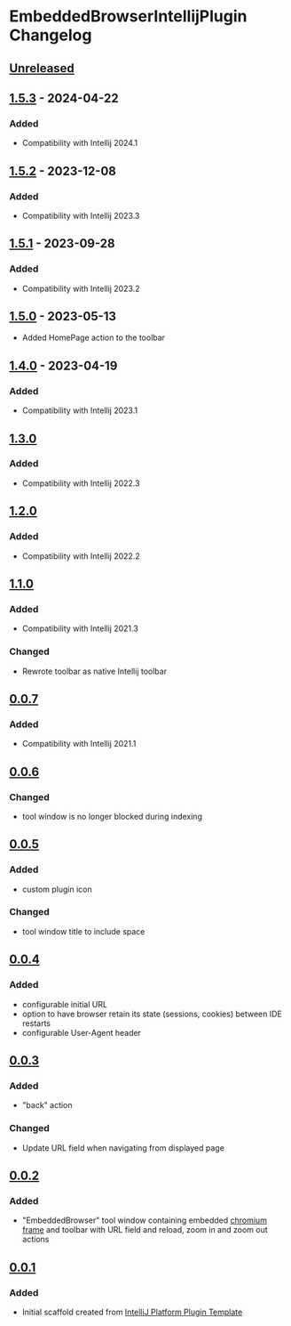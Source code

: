 <!-- Keep a Changelog guide -> https://keepachangelog.com -->

# EmbeddedBrowserIntellijPlugin Changelog

## [Unreleased]

## [1.5.3] - 2024-04-22

### Added

- Compatibility with Intellij 2024.1

## [1.5.2] - 2023-12-08

### Added

- Compatibility with Intellij 2023.3

## [1.5.1] - 2023-09-28

### Added

- Compatibility with Intellij 2023.2

## [1.5.0] - 2023-05-13

- Added HomePage action to the toolbar

## [1.4.0] - 2023-04-19

### Added

- Compatibility with Intellij 2023.1

## [1.3.0]

### Added

- Compatibility with Intellij 2022.3

## [1.2.0]

### Added

- Compatibility with Intellij 2022.2

## [1.1.0]

### Added

- Compatibility with Intellij 2021.3

### Changed

- Rewrote toolbar as native Intellij toolbar

## [0.0.7]

### Added

- Compatibility with Intellij 2021.1

## [0.0.6]

### Changed

- tool window is no longer blocked during indexing

## [0.0.5]

### Added

- custom plugin icon

### Changed

- tool window title to include space

## [0.0.4]

### Added

- configurable initial URL
- option to have browser retain its state (sessions, cookies) between IDE restarts
- configurable User-Agent header

## [0.0.3]

### Added

- "back" action

### Changed

- Update URL field when navigating from displayed page

## [0.0.2]

### Added

- "EmbeddedBrowser" tool window containing embedded [chromium frame](https://plugins.jetbrains.com/docs/intellij/jcef.html) and toolbar with URL field and reload, zoom in and zoom out actions

## [0.0.1]

### Added

- Initial scaffold created from [IntelliJ Platform Plugin Template](https://github.com/JetBrains/intellij-platform-plugin-template)

[Unreleased]: https://github.com/plaskowski/EmbeddedBrowserIntellijPlugin/compare/v1.5.3...HEAD
[1.5.3]: https://github.com/plaskowski/EmbeddedBrowserIntellijPlugin/compare/v1.5.2...v1.5.3
[1.5.2]: https://github.com/plaskowski/EmbeddedBrowserIntellijPlugin/compare/v1.5.1...v1.5.2
[1.5.1]: https://github.com/plaskowski/EmbeddedBrowserIntellijPlugin/compare/v1.5.0...v1.5.1
[1.5.0]: https://github.com/plaskowski/EmbeddedBrowserIntellijPlugin/compare/v1.4.0...v1.5.0
[1.4.0]: https://github.com/plaskowski/EmbeddedBrowserIntellijPlugin/compare/v1.3.0...v1.4.0
[1.3.0]: https://github.com/plaskowski/EmbeddedBrowserIntellijPlugin/compare/v1.2.0...v1.3.0
[1.2.0]: https://github.com/plaskowski/EmbeddedBrowserIntellijPlugin/compare/v1.1.0...v1.2.0
[1.1.0]: https://github.com/plaskowski/EmbeddedBrowserIntellijPlugin/compare/v0.0.7...v1.1.0
[0.0.7]: https://github.com/plaskowski/EmbeddedBrowserIntellijPlugin/compare/v0.0.6...v0.0.7
[0.0.6]: https://github.com/plaskowski/EmbeddedBrowserIntellijPlugin/compare/v0.0.5...v0.0.6
[0.0.5]: https://github.com/plaskowski/EmbeddedBrowserIntellijPlugin/compare/v0.0.4...v0.0.5
[0.0.4]: https://github.com/plaskowski/EmbeddedBrowserIntellijPlugin/compare/v0.0.3...v0.0.4
[0.0.3]: https://github.com/plaskowski/EmbeddedBrowserIntellijPlugin/compare/v0.0.2...v0.0.3
[0.0.2]: https://github.com/plaskowski/EmbeddedBrowserIntellijPlugin/compare/v0.0.1...v0.0.2
[0.0.1]: https://github.com/plaskowski/EmbeddedBrowserIntellijPlugin/commits/v0.0.1

